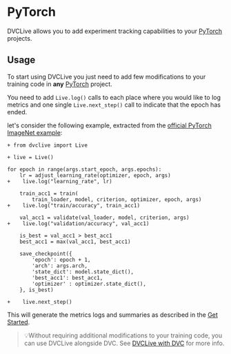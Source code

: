 # PyTorch

DVCLive allows you to add experiment tracking capabilities to your
[PyTorch](https://pytorch.org/) projects.

## Usage

To start using DVCLive you just need to add few modifications to your training
code in **any** [PyTorch](https://pytorch.org/) project.

You need to add `Live.log()` calls to each place where you would like to log
metrics and one single `Live.next_step()` call to indicate that the epoch has
ended.

let's consider the following example, extracted from the
[official PyTorch ImageNet example](https://github.com/pytorch/examples/blob/master/imagenet/main.py):

```git
+ from dvclive import Live

+ live = Live()

for epoch in range(args.start_epoch, args.epochs):
    lr = adjust_learning_rate(optimizer, epoch, args)
+    live.log("learning_rate", lr)

    train_acc1 = train(
        train_loader, model, criterion, optimizer, epoch, args)
+    live.log("train/accuracy", train_acc1)

    val_acc1 = validate(val_loader, model, criterion, args)
+    live.log("validation/accuracy", val_acc1)

    is_best = val_acc1 > best_acc1
    best_acc1 = max(val_acc1, best_acc1)

    save_checkpoint({
        'epoch': epoch + 1,
        'arch': args.arch,
        'state_dict': model.state_dict(),
        'best_acc1': best_acc1,
        'optimizer' : optimizer.state_dict(),
    }, is_best)

+    live.next_step()
```

This will generate the metrics logs and summaries as described in the
[Get Started](/docs/dvclive/get-started#outputs).

> 💡Without requiring additional modifications to your training code, you can
> use DVCLive alongside DVC. See
> [DVCLive with DVC](/doc/dvclive/dvclive-with-dvc) for more info.
